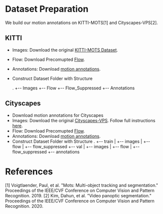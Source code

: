 # Dataset Preparation

We build our motion annotations on KITTI-MOTS[1] and Cityscapes-VPS[2].

## KITTI

* Images: Download the original [KITTI-MOTS Dataset](http://www.cvlibs.net/datasets/kitti/eval_instance_seg.php?benchmark=instanceSeg2015).
* Flow: Download Precomupted [Flow](https://drive.google.com/file/d/1tIyRKO5o9imAF3huUo0s-R-ys4znly5t/view?usp=sharing).
* Annotations: Download [motion annotations](https://drive.google.com/file/d/1YT5aQ8WBloFoQg1gu8OYtwxW238tR1Qt/view?usp=sharing).
* Construct Dataset Folder with Structure

    .
    +-- Images
    +-- Flow
    +-- Flow_Suppressed
    +-- Annotations

## Cityscapes
* Download motion annotations for Cityscapes
* Images: Download the original [Cityscapes-VPS](https://www.dropbox.com/s/ecem4kq0fdkver4/cityscapes-vps-dataset-1.0.zip?dl=0). Follow full instructions [here](https://github.com/mcahny/vps/blob/master/docs/DATASET.md).
* Flow: Download Precomupted [Flow](https://drive.google.com/file/d/1HE4WTIW7HvjpQPU2wZ-eD6CVxmlAwigb/view?usp=sharing).
* Annotations: Download [motion annotations](https://drive.google.com/file/d/1tXnThgg6TIVfravqEicm3DKsYYEbFwRg/view?usp=sharing).
* Construct Dataset Folder with Structure
    .
    +-- train
    |   +-- images
    |   +-- flow
    |   +-- flow_suppressed
    +-- val
    |   +-- images
    |   +-- flow
    |   +-- flow_suppressed
    +-- annotations

# References

[1] Voigtlaender, Paul, et al. "Mots: Multi-object tracking and segmentation." Proceedings of the IEEE/CVF Conference on Computer Vision and Pattern Recognition. 2019.
[2] Kim, Dahun, et al. "Video panoptic segmentation." Proceedings of the IEEE/CVF Conference on Computer Vision and Pattern Recognition. 2020.
